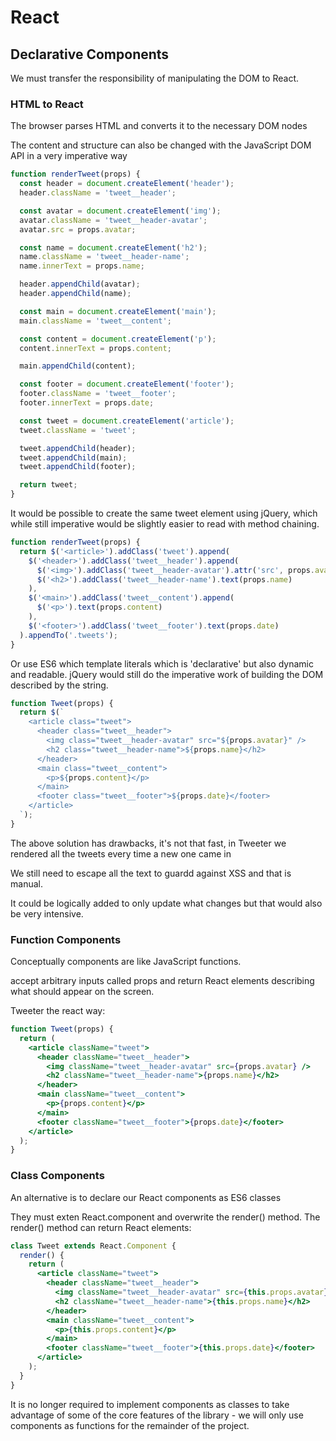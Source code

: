 # React

## Declarative Components

We must transfer the responsibility of manipulating the DOM to React.

### HTML to React

The browser parses HTML and converts it to the necessary DOM nodes

The content and structure can also be changed with the JavaScript DOM API in a very imperative way

```javascript
function renderTweet(props) {
  const header = document.createElement('header');
  header.className = 'tweet__header';

  const avatar = document.createElement('img');
  avatar.className = 'tweet__header-avatar';
  avatar.src = props.avatar;

  const name = document.createElement('h2');
  name.className = 'tweet__header-name';
  name.innerText = props.name;

  header.appendChild(avatar);
  header.appendChild(name);

  const main = document.createElement('main');
  main.className = 'tweet__content';

  const content = document.createElement('p');
  content.innerText = props.content;

  main.appendChild(content);

  const footer = document.createElement('footer');
  footer.className = 'tweet__footer';
  footer.innerText = props.date;

  const tweet = document.createElement('article');
  tweet.className = 'tweet';

  tweet.appendChild(header);
  tweet.appendChild(main);
  tweet.appendChild(footer);

  return tweet;
}
```

It would be possible to create the same tweet element using jQuery, which while still imperative would be slightly easier to read with method chaining.

```javascript
function renderTweet(props) {
  return $('<article>').addClass('tweet').append(
    $('<header>').addClass('tweet__header').append(
      $('<img>').addClass('tweet__header-avatar').attr('src', props.avatar),
      $('<h2>').addClass('tweet__header-name').text(props.name)
    ),
    $('<main>').addClass('tweet__content').append(
      $('<p>').text(props.content)
    ),
    $('<footer>').addClass('tweet__footer').text(props.date)
  ).appendTo('.tweets');
}
```

Or use ES6 which template literals which is 'declarative' but also dynamic and readable. jQuery would still do the imperative work of building the DOM described by the string.

```javascript
function Tweet(props) {
  return $(`
    <article class="tweet">
      <header class="tweet__header">
        <img class="tweet__header-avatar" src="${props.avatar}" />
        <h2 class="tweet__header-name">${props.name}</h2>
      </header>
      <main class="tweet__content">
        <p>${props.content}</p>
      </main>
      <footer class="tweet__footer">${props.date}</footer>
    </article>
  `);
}
```

The above solution has drawbacks, it's not that fast, in Tweeter we rendered all the tweets every time a new one came in

We still need to escape all the text to guardd against XSS and that is manual.

It could be logically added to only update what changes but that would also be very intensive.

### Function Components

Conceptually components are like JavaScript functions.

accept arbitrary inputs called props and return React elements describing what should appear on the screen.

Tweeter the react way:

```jsx
function Tweet(props) {
  return (
    <article className="tweet">
      <header className="tweet__header">
        <img className="tweet__header-avatar" src={props.avatar} />
        <h2 className="tweet__header-name">{props.name}</h2>
      </header>
      <main className="tweet__content">
        <p>{props.content}</p>
      </main>
      <footer className="tweet__footer">{props.date}</footer>
    </article>
  );
}
```

### Class Components

An alternative is to declare our React components as ES6 classes

They must exten React.component and overwrite the render() method. The render() method can return React elements:

```jsx
class Tweet extends React.Component {
  render() {
    return (
      <article className="tweet">
        <header className="tweet__header">
          <img className="tweet__header-avatar" src={this.props.avatar} />
          <h2 className="tweet__header-name">{this.props.name}</h2>
        </header>
        <main className="tweet__content">
          <p>{this.props.content}</p>
        </main>
        <footer className="tweet__footer">{this.props.date}</footer>
      </article>
    );
  }
}
```

It is no longer required to implement components as classes to take advantage of some of the core features of the library - we will only use components as functions for the remainder of the project.

